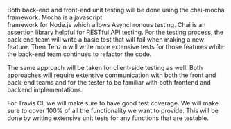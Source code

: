 Both back-end and front-end unit testing will be done using the chai-mocha framework. Mocha is a javascript        
framework for Node.js which allows Asynchronous testing. Chai is an assertion library helpful for RESTful API testing. For the testing process, the back end team will write a basic test that will fail when making a new feature. Then Tenzin will write more extensive tests for those features while the back-end team continues to refactor the code.

The same approach will be taken for client-side testing as well. Both approaches will require extensive communication with both the front and back-end teams and for the tester to be familiar with both frontend and backend implementations.  

For Travis CI, we will make sure to have good test coverage. We will make sure to cover 100% of all the functionality we want to provide. This will be done by writing extensive unit tests for any functions that are testable.
